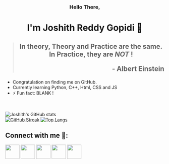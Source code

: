 ### <p align="center">Hello There,</p>
# <p align="center"> I'm Joshith Reddy Gopidi 🚩</p>

> ## <p align="center">In theory, **Theory** and **Practice** are the same. In Practice, they are _**NOT**_ !</p><p align="right">- Albert Einstein </p>



- Congratulation on finding me on GitHub.
- Currently learning Python, C++, Html, CSS and JS
- ⚡ Fun fact: BLANK !

<br>


![Joshith's GitHub stats](https://github-readme-stats.vercel.app/api?username=JOS-RE&show_icons=true&theme=radical&count_private=true)<br>
[![GitHub Streak](http://github-readme-streak-stats.herokuapp.com?user=JOS-RE&theme=prussian&currStreakNum=DDCE2A&currStreakLabel=EADE0C&sideNums=D93A7C&background=141321&sideLabels=FFFFFF)](https://git.io/streak-stats)
[![Top Langs](https://github-readme-stats.vercel.app/api/top-langs/?username=JOS-RE&layout=compact&theme=radical)](https://github.com/JOS-RE/github-readme-stats)
## Connect with me 📧:

[<img height=45 width=45 src="https://img-premium.flaticon.com/png/512/552/552486.png?token=exp=1621206046~hmac=2d221eb9b503d0f938da3aa8d181d78a">](mailto:joshithreddy.g@gmail.com)
[<img height=45 width=45 src="https://image.flaticon.com/icons/png/128/145/145807.png">](https://www.linkedin.com/in/joshith-reddy-gopidi-176745209/) 
[<img height=45 width=45 src="https://image.flaticon.com/icons/png/128/145/145812.png">](https://twitter.com/JoshithReddy_g) 
[<img height=45 width=45 src="https://image.flaticon.com/icons/png/128/145/145802.png">](https://www.facebook.com/joshith.gopidi/) 
[<img height=45 width=45 src="https://img-premium.flaticon.com/png/512/1057/1057248.png?token=exp=1621209032~hmac=29bc571697a329e74b231920020462b9">](https://www.instagram.com/joshith_gopidi/)
